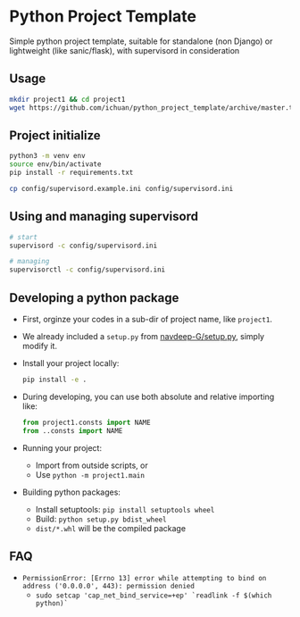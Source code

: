 # Python Project Template
Simple python project template, suitable for standalone (non Django) or lightweight (like sanic/flask), with supervisord in consideration

## Usage

```sh
mkdir project1 && cd project1
wget https://github.com/ichuan/python_project_template/archive/master.tar.gz -O - | tar --strip-components 1  -xf -
```


## Project initialize

```sh
python3 -m venv env
source env/bin/activate
pip install -r requirements.txt

cp config/supervisord.example.ini config/supervisord.ini
```


## Using and managing supervisord

```sh
# start
supervisord -c config/supervisord.ini

# managing
supervisorctl -c config/supervisord.ini
```


## Developing a python package

- First, orginze your codes in a sub-dir of project name, like `project1`.
- We already included a `setup.py` from [navdeep-G/setup.py](https://github.com/navdeep-G/setup.py), simply modify it.
- Install your project locally:

    ```sh
    pip install -e .
    ```

- During developing, you can use both absolute and relative importing like:

    ```python
    from project1.consts import NAME
    from ..consts import NAME
    ```

- Running your project:
  - Import from outside scripts, or
  - Use `python -m project1.main`

- Building python packages:
  - Install setuptools: `pip install setuptools wheel`
  - Build: `python setup.py bdist_wheel`
  - `dist/*.whl` will be the compiled package


## FAQ
- `PermissionError: [Errno 13] error while attempting to bind on address ('0.0.0.0', 443): permission denied`
  - ```sudo setcap 'cap_net_bind_service=+ep' `readlink -f $(which python)` ```
